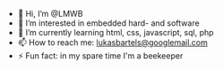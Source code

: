 - 👋 Hi, I’m @LMWB
- 👀 I’m interested in embedded hard- and software
- 🌱 I’m currently learning html, css, javascript, sql, php
- 📫 How to reach me: lukasbartels@googlemail.com
- ⚡ Fun fact: in my spare time I'm a beekeeper 

<!---
LMWB/LMWB is a ✨ special ✨ repository because its `README.md` (this file) appears on your GitHub profile.
You can click the Preview link to take a look at your changes.
--->
